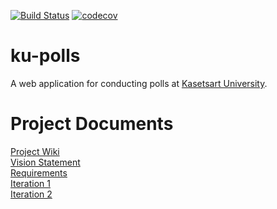 [![Build Status](https://app.travis-ci.com/Jakarin-Jojo/ku-polls.svg?branch=iteration2)](https://app.travis-ci.com/Jakarin-Jojo/ku-polls)
[![codecov](https://codecov.io/gh/Jakarin-Jojo/ku-polls/branch/iteration2/graph/badge.svg?token=AQ3UFPL4UG)](https://codecov.io/gh/Jakarin-Jojo/ku-polls)
# ku-polls
A web application for conducting polls at [Kasetsart University](https://www.ku.ac.th/th).
# Project Documents
[Project Wiki](../../wiki/Home)  
[Vision Statement](../../wiki/Vision%20Statement)  
[Requirements](../../wiki/Requirements)  
[Iteration 1](../../wiki/Iteration-1)  
[Iteration 2](../../wiki/Iteration-2)  
